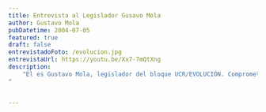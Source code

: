 ```yaml
---
title: Entrevista al Legislador Gusavo Mola
author: Gustavo Mola
pubDatetime: 2004-07-05
featured: true
draft: false
entrevistadoFoto: /evolucion.jpg
entrevistaUrl: https://youtu.be/Xx7-7mQtXng
description: 
    "Él es Gustavo Mola, legislador del bloque UCR/EVOLUCIÓN. Comprometido con la causa armenia, no solo desde el reconocimiento del genocidio, sino también con su activo trabajo en la comuna 8 y en el colegio Isaac Bakchellian, no dudó en abrirnos las puertas y apoyar la iniciativa. Como nosotros, valora la importancia de que los jóvenes utilicen los recursos institucionales para conmemorar el genocidio armenio.
"


---
```


